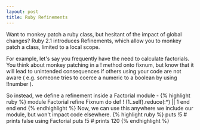 ```yaml
---
layout: post
title: Ruby Refinements
---
```

Want to monkey patch a ruby class, but hesitant of the impact of global changes?  Ruby 2.1 introduces Refinements, which allow you to monkey patch a class, limited to a local scope.

For example, let's say you frequently have the need to calculate factorials. You think about monkey patching in a ! method onto fixnum, but know that it will lead to unintended consequences if others using your code are not aware ( e.g. someone tries to coerce a numeric to a boolean by using !!number ).

So instead, we define a refinement inside a Factorial module -
{% highlight ruby %}
  module Factorial
    refine Fixnum do
      def !
        (1..self).reduce(:*) || 1
      end
    end
  end
{% endhighlight %}
Now, we can use this anywhere we include our module, but won't impact code elsewhere.
{% highlight ruby %}
  puts !5 # prints false
using Factorial
puts !5 # prints 120
{% endhighlight %}
